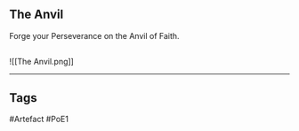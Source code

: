 ## The Anvil
Forge your Perseverance on the Anvil of Faith.
##
![[The Anvil.png]]

---
## Tags
#Artefact
#PoE1